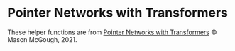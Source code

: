 # Pointer Networks with Transformers

These helper functions are from [Pointer Networks with Transformers](https://towardsdatascience.com/pointer-networks-with-transformers-1a01d83f7543) &copy; Mason McGough, 2021.